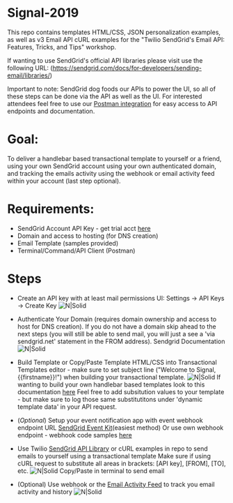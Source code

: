 # Signal-2019

This repo contains templates HTML/CSS, JSON personalization examples, as well as v3 Email API cURL examples for the "Twilio SendGrid's Email API: Features, Tricks, and Tips" workshop.

If wanting to use SendGrid's official API libraries please visit use the following URL: (https://sendgrid.com/docs/for-developers/sending-email/libraries/)

Important to note: SendGrid dog foods our APIs to power the UI, so all of these steps can be done via the API as well as the UI.  For interested attendees feel free to use our [Postman integration](https://sendgrid.com/blog/sendgrid-v3-api-postman-2/) for easy access to API endpoints and documentation.

# Goal:
To deliver a handlebar based transactional template to yourself or a friend, using your own SendGrid account using your own authenticated domain, and tracking the emails activity using the webhook or email activity feed within your account (last step optional).

# Requirements:
  - SendGrid Account API Key - get trial acct [here](https://sendgrid.com/free/)
  - Domain and access to hosting (for DNS creation)
  - Email Template (samples provided)
  - Terminal/Command/API Client (Postman)

# Steps
- Create an API key with at least mail permissions
UI: Settings -> API Keys -> Create Key
![N|Solid](https://content.screencast.com/users/ryantsg/folders/Jing/media/78ffe380-37ef-4c35-887b-25cfe0f6c20e/00000004.png)
  
- Authenticate Your Domain (requires domain ownership and access to host for DNS creation).  If you do not have a domain skip ahead to the next steps (you will still be able to send mail, you will just a see a 'via sendgrid.net' statement in the FROM address).
Sendgrid Documentation
![N|Solid](https://content.screencast.com/users/ryantsg/folders/Jing/media/5dab8e97-f289-4e2f-8426-ce45b50518d9/00000006.png)

- Build Template or Copy/Paste Template HTML/CSS into Transactional Templates editor - make sure to set subject line ("Welcome to Signal, {{firstname}}!") when building your transactional template.
![N|Solid](https://content.screencast.com/users/ryantsg/folders/Jing/media/6e309f0b-e7bf-4196-a952-e97b556cf9cb/00000003.png)
If wanting to build your own handlebar based templates look to this documentation [here](https://sendgrid.com/docs/for-developers/sending-email/using-handlebars/)
Feel free to add subsitution values to your template - but make sure to log those same substitutitons under 'dynamic template data' in your API request.

- (*Optional*) Setup your event notification app with event webhook endpoint URL
[SendGrid Event Kit](https://sendgrid.com/docs/for-developers/tracking-events/event-kit/)(easiest method)
Or use own webhook endpoint - webhook code samples [here](https://sendgrid.com/docs/for-developers/tracking-events/)

- Use Twilio [SendGrid API Library](https://sendgrid.com/docs/for-developers/sending-email/libraries/) or cURL examples in repo to send emails to yourself using a transactional template
Make sure if using cURL request to substitute all areas in brackets: [API key], [FROM], [TO], etc.
![N|Solid](https://content.screencast.com/users/ryantsg/folders/Jing/media/416feee0-ef1f-4a41-b73a-fb12aef32e1b/00000007.png)
Copy/Paste in terminal to send email


- (Optional) Use webhook or the [Email Activity Feed](https://app.sendgrid.com/email_activity) to track you email activity and history
![N|Solid](https://content.screencast.com/users/ryantsg/folders/Jing/media/5b1db284-85db-4863-9929-e79dfe9e0b44/00000005.png)
